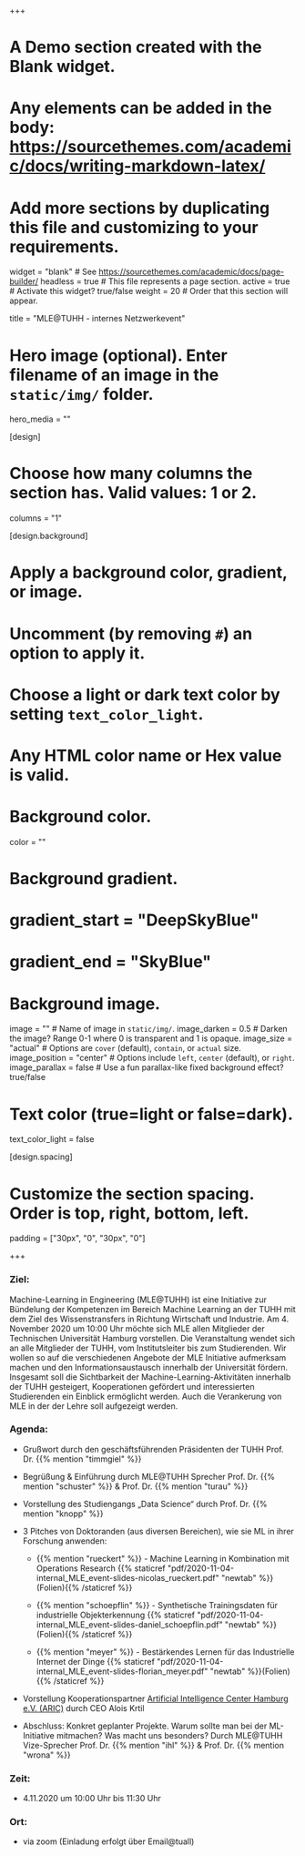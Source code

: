+++
# A Demo section created with the Blank widget.
# Any elements can be added in the body: https://sourcethemes.com/academic/docs/writing-markdown-latex/
# Add more sections by duplicating this file and customizing to your requirements.

widget = "blank"  # See https://sourcethemes.com/academic/docs/page-builder/
headless = true  # This file represents a page section.
active = true  # Activate this widget? true/false
weight = 20  # Order that this section will appear.

title = "MLE@TUHH - internes Netzwerkevent"

# Hero image (optional). Enter filename of an image in the `static/img/` folder.
hero_media = ""

[design]
  # Choose how many columns the section has. Valid values: 1 or 2.
  columns = "1"

  
[design.background]
  # Apply a background color, gradient, or image.
  #   Uncomment (by removing `#`) an option to apply it.
  #   Choose a light or dark text color by setting `text_color_light`.
  #   Any HTML color name or Hex value is valid.

  # Background color.
  color = ""
  
  # Background gradient.
  # gradient_start = "DeepSkyBlue"
  # gradient_end = "SkyBlue"
  
  # Background image.
  image = ""  # Name of image in `static/img/`.
  image_darken = 0.5  # Darken the image? Range 0-1 where 0 is transparent and 1 is opaque.
  image_size = "actual"  #  Options are `cover` (default), `contain`, or `actual` size.
  image_position = "center"  # Options include `left`, `center` (default), or `right`.
  image_parallax = false  # Use a fun parallax-like fixed background effect? true/false

  # Text color (true=light or false=dark).
  text_color_light = false

[design.spacing]
  # Customize the section spacing. Order is top, right, bottom, left.
  padding = ["30px", "0", "30px", "0"]



+++


### Ziel:
Machine-Learning in Engineering (MLE@TUHH) ist eine Initiative zur Bündelung der Kompetenzen im Bereich Machine Learning an der TUHH mit dem Ziel des Wissenstransfers in Richtung Wirtschaft und Industrie. Am 4. November 2020 um 10:00 Uhr möchte sich MLE allen Mitglieder der Technischen Universität Hamburg vorstellen. Die Veranstaltung wendet sich an alle Mitglieder der TUHH, vom Institutsleiter bis zum Studierenden. Wir wollen so auf die verschiedenen Angebote der MLE Initiative aufmerksam machen und den Informationsaustausch innerhalb der Universität fördern. Insgesamt soll die Sichtbarkeit der Machine-Learning-Aktivitäten innerhalb der TUHH gesteigert, Kooperationen gefördert und interessierten Studierenden ein Einblick ermöglicht werden. Auch die Verankerung von MLE in der der Lehre soll aufgezeigt werden.

### Agenda:

* Grußwort durch den geschäftsführenden Präsidenten der TUHH Prof. Dr. {{% mention "timmgiel" %}}

* Begrüßung & Einführung durch MLE@TUHH Sprecher Prof. Dr. {{% mention "schuster" %}} & Prof. Dr. {{% mention "turau" %}}

* Vorstellung des Studiengangs „Data Science“ durch Prof. Dr. {{% mention "knopp" %}}

* 3 Pitches von Doktoranden (aus diversen Bereichen), wie sie ML in ihrer Forschung anwenden:

  - {{% mention "rueckert" %}} - Machine Learning in Kombination mit Operations Research {{% staticref "pdf/2020-11-04-internal_MLE_event-slides-nicolas_rueckert.pdf" "newtab" %}}(Folien){{% /staticref %}}

  - {{% mention "schoepflin" %}} - Synthetische Trainingsdaten für industrielle Objekterkennung {{% staticref "pdf/2020-11-04-internal_MLE_event-slides-daniel_schoepflin.pdf" "newtab" %}}(Folien){{% /staticref %}}

  - {{% mention "meyer" %}} - Bestärkendes Lernen für das Industrielle Internet der Dinge {{% staticref "pdf/2020-11-04-internal_MLE_event-slides-florian_meyer.pdf" "newtab" %}}(Folien){{% /staticref %}}

* Vorstellung Kooperationspartner [Artificial Intelligence Center Hamburg e.V. (ARIC)](https://www.aric-hamburg.de/) durch CEO Alois Krtil

* Abschluss: Konkret geplanter Projekte. Warum sollte man bei der ML-Initiative mitmachen? Was macht uns besonders? Durch MLE@TUHH Vize-Sprecher Prof. Dr. {{% mention "ihl" %}} & Prof. Dr. {{% mention "wrona" %}}

### Zeit: 
* 4.11.2020 um 10:00 Uhr bis 11:30 Uhr

### Ort: 
* via zoom (Einladung erfolgt über Email@tuall)

